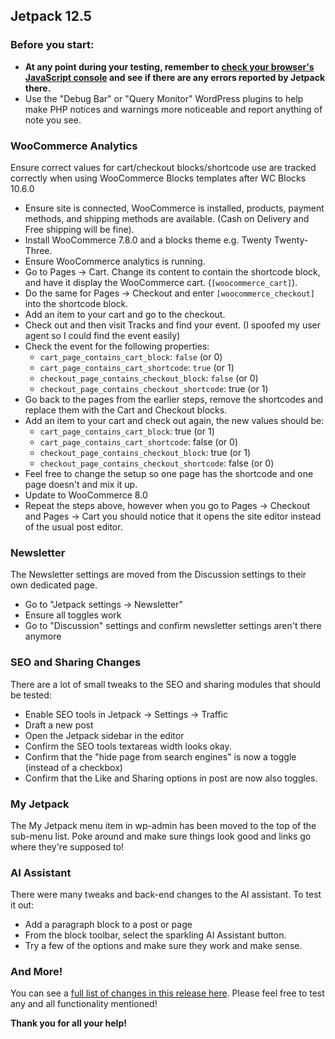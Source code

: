 ## Jetpack 12.5

### Before you start:

- **At any point during your testing, remember to [check your browser's JavaScript console](https://wordpress.org/support/article/using-your-browser-to-diagnose-javascript-errors/#step-3-diagnosis) and see if there are any errors reported by Jetpack there.**
- Use the "Debug Bar" or "Query Monitor" WordPress plugins to help make PHP notices and warnings more noticeable and report anything of note you see.

### WooCommerce Analytics

Ensure correct values for cart/checkout blocks/shortcode use are tracked correctly when using WooCommerce Blocks templates after WC Blocks 10.6.0
- Ensure site is connected, WooCommerce is installed, products, payment methods, and shipping methods are available. (Cash on Delivery and Free shipping will be fine).
- Install WooCommerce 7.8.0 and a blocks theme e.g. Twenty Twenty-Three.
- Ensure WooCommerce analytics is running.
- Go to Pages -> Cart. Change its content to contain the shortcode block, and have it display the WooCommerce cart. (`[woocommerce_cart]`).
- Do the same for Pages -> Checkout and enter `[woocommerce_checkout]` into the shortcode block.
- Add an item to your cart and go to the checkout.
- Check out and then visit Tracks and find your event. (I spoofed my user agent so I could find the event easily)
- Check the event for the following properties:
  - `cart_page_contains_cart_block`: `false` (or 0)
  - `cart_page_contains_cart_shortcode`: `true` (or 1)
  - `checkout_page_contains_checkout_block`: `false` (or 0)
  - `checkout_page_contains_checkout_shortcode`: true (or 1)
- Go back to the pages from the earlier steps, remove the shortcodes and replace them with the Cart and Checkout blocks.
- Add an item to your cart and check out again, the new values should be:
  - `cart_page_contains_cart_block`: true (or 1)
  - `cart_page_contains_cart_shortcode`: false (or 0)
  - `checkout_page_contains_checkout_block`: true (or 1)
  - `checkout_page_contains_checkout_shortcode`: false (or 0)
- Feel free to change the setup so one page has the shortcode and one page doesn't and mix it up.
- Update to WooCommerce 8.0
- Repeat the steps above, however when you go to Pages -> Checkout and Pages -> Cart you should notice that it opens the site editor instead of the usual post editor.

### Newsletter

The Newsletter settings are moved from the Discussion settings to their own dedicated page.
- Go to "Jetpack settings → Newsletter"
- Ensure all toggles work
- Go to "Discussion" settings and confirm newsletter settings aren't there anymore

### SEO and Sharing Changes

There are a lot of small tweaks to the SEO and sharing modules that should be tested:
* Enable SEO tools in Jetpack -> Settings -> Traffic
* Draft a new post
* Open the Jetpack sidebar in the editor
* Confirm the SEO tools textareas width looks okay.
* Confirm that the "hide page from search engines" is now a toggle (instead of a checkbox)
* Confirm that the Like and Sharing options in post are now also toggles.

### My Jetpack

The My Jetpack menu item in wp-admin has been moved to the top of the sub-menu list. Poke around and make sure things look good and links go where they're supposed to!

### AI Assistant

There were many tweaks and back-end changes to the AI assistant. To test it out: 
- Add a paragraph block to a post or page
- From the block toolbar, select the sparkling AI Assistant button.
- Try a few of the options and make sure they work and make sense.

### And More!

You can see a [full list of changes in this release here](https://github.com/Automattic/jetpack-production/blob/trunk/CHANGELOG.md). Please feel free to test any and all functionality mentioned!

**Thank you for all your help!**
